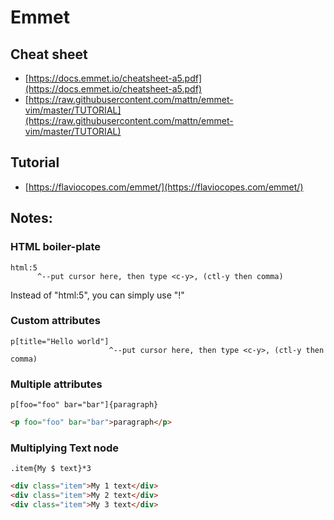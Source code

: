 # Emmet 

## Cheat sheet

  - [https://docs.emmet.io/cheatsheet-a5.pdf](https://docs.emmet.io/cheatsheet-a5.pdf)
  - [https://raw.githubusercontent.com/mattn/emmet-vim/master/TUTORIAL](https://raw.githubusercontent.com/mattn/emmet-vim/master/TUTORIAL)

## Tutorial

  - [https://flaviocopes.com/emmet/](https://flaviocopes.com/emmet/)

## Notes:
### HTML boiler-plate

```
html:5
      ^--put cursor here, then type <c-y>, (ctl-y then comma)
```
Instead of "html:5", you can simply use "!"


### Custom attributes

```
p[title="Hello world"]
                      ^--put cursor here, then type <c-y>, (ctl-y then comma) 
```

### Multiple attributes

```
p[foo="foo" bar="bar"]{paragraph}
```

```html
<p foo="foo" bar="bar">paragraph</p>
```

### Multiplying Text node

```emmet
.item{My $ text}*3
```
```html
<div class="item">My 1 text</div>
<div class="item">My 2 text</div>
<div class="item">My 3 text</div>
```

```